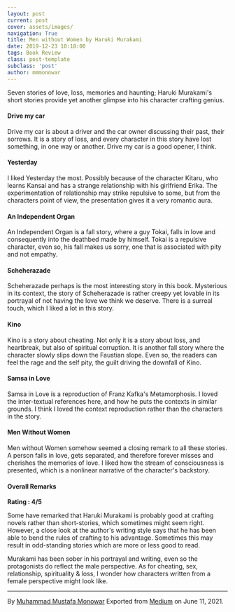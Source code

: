 ```yaml
---
layout: post
current: post
cover: assets/images/
navigation: True
title: Men without Women by Haruki Murakami
date: 2019-12-23 10:18:00
tags: Book Review
class: post-template
subclass: 'post'
author: mmmonowar
---
```


Seven stories of love, loss, memories and haunting; Haruki Murakami's
short stories provide yet another glimpse into his character crafting
genius.

#### Drive my car 

Drive my car is about a driver and the car owner discussing their past,
their sorrows. It is a story of loss, and every character in this story
have lost something, in one way or another. Drive my car is a good
opener, I think.

#### Yesterday 

I liked Yesterday the most. Possibly because of the character Kitaru,
who learns Kansai and has a strange relationship with his girlfriend
Erika. The experimentation of relationship may strike repulsive to some,
but from the characters point of view, the presentation gives it a very
romantic aura.

#### An Independent Organ 

An Independent Organ is a fall story, where a guy Tokai, falls in love
and consequently into the deathbed made by himself. Tokai is a repulsive
character, even so, his fall makes us sorry, one that is associated with
pity and not empathy.

#### Scheherazade 

Scheherazade perhaps is the most interesting story in this book.
Mysterious in its context, the story of Scheherazade is rather creepy
yet lovable in its portrayal of not having the love we think we deserve.
There is a surreal touch, which I liked a lot in this story.

#### Kino 

Kino is a story about cheating. Not only it is a story about loss, and
heartbreak, but also of spiritual corruption. It is another fall story
where the character slowly slips down the Faustian slope. Even so, the
readers can feel the rage and the self pity, the guilt driving the
downfall of Kino.

#### Samsa in Love 

Samsa in Love is a reproduction of Franz Kafka's Metamorphosis. I loved
the inter-textual references here, and how he puts the contexts in
similar grounds. I think I loved the context reproduction rather than
the characters in the story.

#### Men Without Women 

Men without Women somehow seemed a closing remark to all these stories.
A person falls in love, gets separated, and therefore forever misses and
cherishes the memories of love. I liked how the stream of consciousness
is presented, which is a nonlinear narrative of the character's
backstory.

#### Overall Remarks 

**Rating : 4/5**

Some have remarked that Haruki Murakami is probably good at crafting
novels rather than short-stories, which sometimes might seem right.
However, a close look at the author's writing style says that he has
been able to bend the rules of crafting to his advantage. Sometimes this
may result in odd-standing stories which are more or less good to read.

Murakami has been sober in his portrayal and writing, even so the
protagonists do reflect the male perspective. As for cheating, sex,
relationship, spirituality & loss, I wonder how characters written from
a female perspective might look like.

---

By [Muhammad Mustafa Monowar](https://medium.com/@mmmonowar)
Exported from [Medium](https://medium.com) on June 11, 2021.
